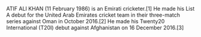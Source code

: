 ATIF ALI KHAN (11 February 1986) is an Emirati cricketer.[1] He made his List A debut for the United Arab Emirates cricket team in their three-match series against Oman in October 2016.[2] He made his Twenty20 International (T20I) debut against Afghanistan on 16 December 2016.[3]
